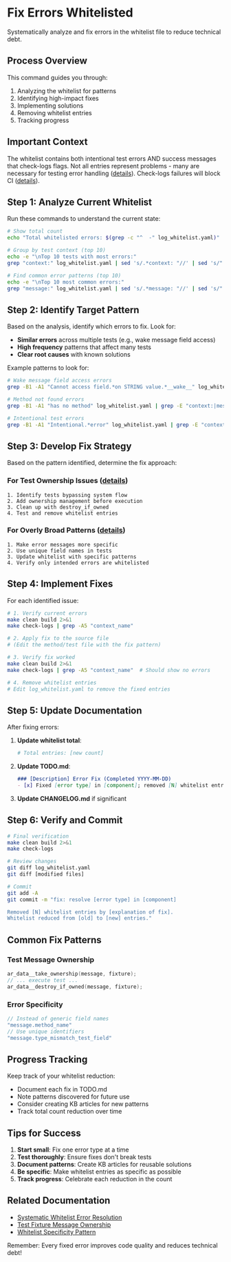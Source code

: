 # Fix Errors Whitelisted
Systematically analyze and fix errors in the whitelist file to reduce technical debt.

## Process Overview

This command guides you through:
1. Analyzing the whitelist for patterns
2. Identifying high-impact fixes
3. Implementing solutions
4. Removing whitelist entries
5. Tracking progress

## Important Context

The whitelist contains both intentional test errors AND success messages that check-logs flags. Not all entries represent problems - many are necessary for testing error handling ([details](../../kb/whitelist-success-message-management.md)). Check-logs failures will block CI ([details](../../kb/ci-check-logs-requirement.md)).

## Step 1: Analyze Current Whitelist

Run these commands to understand the current state:

```bash
# Show total count
echo "Total whitelisted errors: $(grep -c "^  -" log_whitelist.yaml)"

# Group by test context (top 10)
echo -e "\nTop 10 tests with most errors:"
grep "context:" log_whitelist.yaml | sed 's/.*context: "//' | sed 's/".*//' | sort | uniq -c | sort -nr | head -10

# Find common error patterns (top 10)
echo -e "\nTop 10 most common errors:"
grep "message:" log_whitelist.yaml | sed 's/.*message: "//' | sed 's/".*//' | sort | uniq -c | sort -nr | head -10
```

## Step 2: Identify Target Pattern

Based on the analysis, identify which errors to fix. Look for:
- **Similar errors** across multiple tests (e.g., wake message field access)
- **High frequency** patterns that affect many tests
- **Clear root causes** with known solutions

Example patterns to look for:
```bash
# Wake message field access errors
grep -B1 -A1 "Cannot access field.*on STRING value.*__wake__" log_whitelist.yaml | grep -E "context:|message:"

# Method not found errors
grep -B1 -A1 "has no method" log_whitelist.yaml | grep -E "context:|message:"

# Intentional test errors
grep -B1 -A1 "Intentional.*error" log_whitelist.yaml | grep -E "context:|message:"
```

## Step 3: Develop Fix Strategy

Based on the pattern identified, determine the fix approach:


### For Test Ownership Issues ([details](../../kb/test-fixture-message-ownership.md))
```
1. Identify tests bypassing system flow
2. Add ownership management before execution
3. Clean up with destroy_if_owned
4. Test and remove whitelist entries
```

### For Overly Broad Patterns ([details](../../kb/whitelist-specificity-pattern.md))
```
1. Make error messages more specific
2. Use unique field names in tests
3. Update whitelist with specific patterns
4. Verify only intended errors are whitelisted
```

## Step 4: Implement Fixes

For each identified issue:

```bash
# 1. Verify current errors
make clean build 2>&1
make check-logs | grep -A5 "context_name"

# 2. Apply fix to the source file
# (Edit the method/test file with the fix pattern)

# 3. Verify fix worked
make clean build 2>&1
make check-logs | grep -A5 "context_name"  # Should show no errors

# 4. Remove whitelist entries
# Edit log_whitelist.yaml to remove the fixed entries
```

## Step 5: Update Documentation

After fixing errors:

1. **Update whitelist total**:
   ```yaml
   # Total entries: [new count]
   ```

2. **Update TODO.md**:
   ```markdown
   ### [Description] Error Fix (Completed YYYY-MM-DD)
   - [x] Fixed [error type] in [component]; removed [N] whitelist entries ([new total] remaining)
   ```

3. **Update CHANGELOG.md** if significant

## Step 6: Verify and Commit

```bash
# Final verification
make clean build 2>&1
make check-logs

# Review changes
git diff log_whitelist.yaml
git diff [modified files]

# Commit
git add -A
git commit -m "fix: resolve [error type] in [component]

Removed [N] whitelist entries by [explanation of fix].
Whitelist reduced from [old] to [new] entries."
```

## Common Fix Patterns


### Test Message Ownership
```c
ar_data__take_ownership(message, fixture);
// ... execute test ...
ar_data__destroy_if_owned(message, fixture);
```

### Error Specificity
```c
// Instead of generic field names
"message.method_name"
// Use unique identifiers
"message.type_mismatch_test_field"
```

## Progress Tracking

Keep track of your whitelist reduction:
- Document each fix in TODO.md
- Note patterns discovered for future use
- Consider creating KB articles for new patterns
- Track total count reduction over time

## Tips for Success

1. **Start small**: Fix one error type at a time
2. **Test thoroughly**: Ensure fixes don't break tests
3. **Document patterns**: Create KB articles for reusable solutions
4. **Be specific**: Make whitelist entries as specific as possible
5. **Track progress**: Celebrate each reduction in the count

## Related Documentation
- [Systematic Whitelist Error Resolution](../../kb/systematic-whitelist-error-resolution.md)
- [Test Fixture Message Ownership](../../kb/test-fixture-message-ownership.md)
- [Whitelist Specificity Pattern](../../kb/whitelist-specificity-pattern.md)

Remember: Every fixed error improves code quality and reduces technical debt!